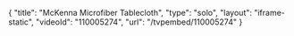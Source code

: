 {
    "title": "McKenna Microfiber Tablecloth",
    "type": "solo",
    "layout": "iframe-static",
    "videoId": "110005274",
    "url": "\/tvpembed\/110005274"
}